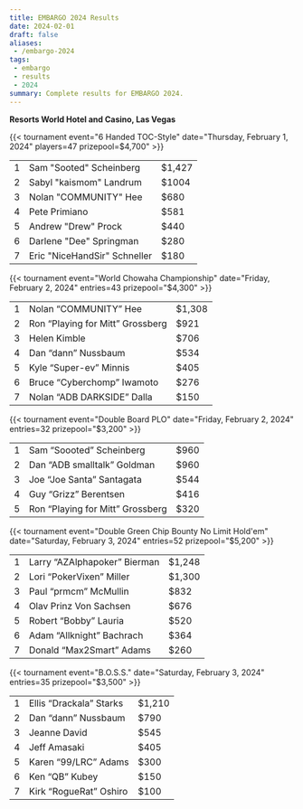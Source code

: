 ```yaml
---
title: EMBARGO 2024 Results
date: 2024-02-01
draft: false
aliases:
 - /embargo-2024
tags:
 - embargo
 - results
 - 2024
summary: Complete results for EMBARGO 2024.
---
```


**Resorts World Hotel and Casino, Las Vegas**

{{< tournament
    event="6 Handed TOC-Style"
    date="Thursday, February 1, 2024"
    players=47
    prizepool=$4,700" >}}

|   |                                        |        |
|--:|----------------------------------------|--------|
| 1 | Sam &quot;Sooted&quot; Scheinberg      | $1,427 |
| 2 | Sabyl &quot;kaismom&quot; Landrum      | $1004  |
| 3 | Nolan &quot;COMMUNITY&quot; Hee        | $680   |
| 4 | Pete Primiano                          | $581   |
| 5 | Andrew &quot;Drew&quot; Prock          | $440   |
| 6 | Darlene &quot;Dee&quot; Springman      | $280   |
| 7 | Eric &quot;NiceHandSir&quot; Schneller | $180   |

{{< tournament
    event="World Chowaha Championship"
    date="Friday, February 2, 2024"
    entries=43
    prizepool="$4,300"  >}}

|   |                                              |        |
|--:|----------------------------------------------|--------|
| 1 | Nolan &ldquo;COMMUNITY&rdquo; Hee            | $1,308 |
| 2 | Ron &ldquo;Playing for Mitt&rdquo; Grossberg | $921   |
| 3 | Helen Kimble                                 | $706   |
| 4 | Dan &ldquo;dann&rdquo; Nussbaum              | $534   |
| 5 | Kyle &ldquo;Super-ev&rdquo; Minnis           | $405   |
| 6 | Bruce &ldquo;Cyberchomp&rdquo; Iwamoto       | $276   |
| 7 | Nolan &ldquo;ADB DARKSIDE&rdquo; Dalla       | $150   |

{{< tournament
    event="Double Board PLO"
    date="Friday, February 2, 2024"
    entries=32
    prizepool="$3,200" >}}

|   |                                              |      |
|--:|----------------------------------------------|------|
| 1 | Sam &ldquo;Soooted&rdquo; Scheinberg         | $960 |
| 2 | Dan &ldquo;ADB smalltalk&rdquo; Goldman      | $960 |
| 3 | Joe &ldquo;Joe Santa&rdquo; Santagata        | $544 |
| 4 | Guy &ldquo;Grizz&rdquo; Berentsen            | $416 |
| 5 | Ron &ldquo;Playing for Mitt&rdquo; Grossberg | $320 |

{{< tournament
    event="Double Green Chip Bounty No Limit Hold'em"
    date="Saturday, February 3, 2024"
    entries=52
    prizepool="$5,200" >}}

|   |                                          |        |
|--:|------------------------------------------|--------|
| 1 | Larry &ldquo;AZAlphapoker&rdquo; Bierman | $1,248 |
| 2 | Lori &ldquo;PokerVixen&rdquo; Miller     | $1,300 |
| 3 | Paul &ldquo;prmcm&rdquo; McMullin        | $832   |
| 4 | Olav Prinz Von Sachsen                   | $676   |
| 5 | Robert &ldquo;Bobby&rdquo; Lauria        | $520   |
| 6 | Adam &ldquo;Allknight&rdquo; Bachrach    | $364   |
| 7 | Donald &ldquo;Max2Smart&rdquo; Adams     | $260   |

 {{< tournament
    event="B.O.S.S."
    date="Saturday, February 3, 2024"
    entries=35
    prizepool="$3,500" >}}

|   |                                     |        |
|--:|-------------------------------------|--------|
| 1 | Ellis &ldquo;Drackala&rdquo; Starks | $1,210 |
| 2 | Dan &ldquo;dann&rdquo; Nussbaum     | $790   |
| 3 | Jeanne David                        | $545   |
| 4 | Jeff Amasaki                        | $405   |
| 5 | Karen &ldquo;99/LRC&rdquo; Adams    | $300   |
| 6 | Ken &ldquo;QB&rdquo; Kubey          | $150   |
| 7 | Kirk &ldquo;RogueRat&rdquo; Oshiro  | $100   |

